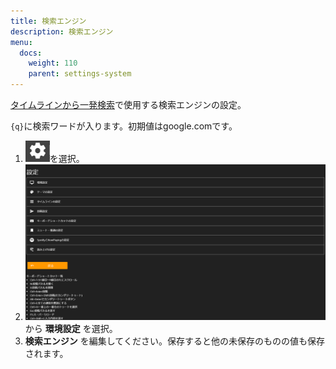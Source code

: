 ```yaml
---
title: 検索エンジン
description: 検索エンジン
menu:
  docs:
    weight: 110
    parent: settings-system
---
```


[タイムラインから一発検索](/timeline/search)で使用する検索エンジンの設定。

`{q}`に検索ワードが入ります。初期値はgoogle.comです。

1. ![settings1](https://raw.githubusercontent.com/cutls/TheDeskDocs/master/media/settings1.png)を選択。
1. ![settings2](https://raw.githubusercontent.com/cutls/TheDeskDocs/master/media/settings2.png)  
から __環境設定__ を選択。
1.  __検索エンジン__ を編集してください。保存すると他の未保存のものの値も保存されます。